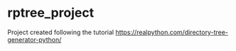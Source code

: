 # rptree_project
Project created following the tutorial https://realpython.com/directory-tree-generator-python/
